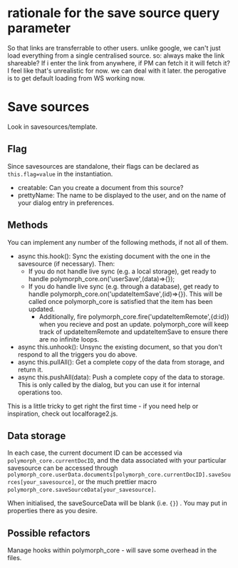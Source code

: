 # rationale for the save source query parameter
So that links are transferrable to other users. unlike google, we can't just load everything from a single centralised source. so: always make the link shareable? If i enter the link from anywhere, if PM can fetch it it will fetch it? I feel like that's unrealistic for now. we can deal with it later. the perogative is to get default loading from WS working now.


# Save sources
Look in savesources/template.

## Flag
Since savesources are standalone, their flags can be declared as `this.flag=value` in the instantiation.
- creatable: Can you create a document from this source?
- prettyName: The name to be displayed to the user, and on the name of your dialog entry in preferences.

## Methods
You can implement any number of the following methods, if not all of them.

- async this.hook(): Sync the existing document with the one in the savesource (if necessary). Then:
    - If you do not handle live sync (e.g. a local storage), get ready to handle polymorph_core.on('userSave',(data)=>{});
    - If you do handle live sync (e.g. through a database), get ready to handle polymorph_core.on('updateItemSave',(id)=>{}). This will be called once polymorph_core is satisfied that the item has been updated.
        - Additionally, fire polymorph_core.fire('updateItemRemote',{d:id}) when you recieve and post an update. polymorph_core will keep track of updateItemRemote and updateItemSave to ensure there are no infinite loops.
- async this.unhook(): Unsync the existing document, so that you don't respond to all the triggers you do above.
- async this.pullAll(): Get a complete copy of the data from storage, and return it.
- async this.pushAll(data): Push a complete copy of the data to storage. This is only called by the dialog, but you can use it for internal operations too.

This is a little tricky to get right the first time - if you need help or inspiration, check out localforage2.js.

## Data storage
In each case, the current document ID can be accessed via `polymorph_core.currentDocID`, and the data associated with your particular savesource can be accessed through `polymorph_core.userData.documents[polymorph_core.currentDocID].saveSources[your_savesource]`, or the much prettier macro `polymorph_core.saveSourceData[your_savesource]`.

When initialised, the saveSourceData will be blank (i.e. `{}`) . You may put in properties there as you desire.

## Possible refactors
Manage hooks within polymorph_core - will save some overhead in the files.